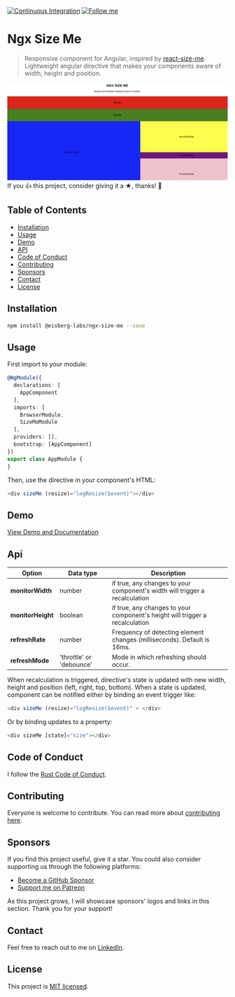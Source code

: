 [![Continuous Integration](https://github.com/eisberg-labs/ngx-size-me/actions/workflows/ci.yml/badge.svg)](https://github.com/eisberg-labs/ngx-size-me/actions/workflows/ci.yml)
[![Follow me](https://img.shields.io/badge/LinkedIn-0077B5?style=for-the-badge&logo=linkedin&logoColor=white)](https://www.linkedin.com/in/anamarjanica/)
# Ngx Size Me

> Responsive component for Angular, inspired by [react-size-me](https://github.com/ctrlplusb/react-size-me). Lightweight
> angular directive that makes your components aware of width, height and position.

![Example](docs/thumbnail.png)
If you 👍 this project, consider giving it a ★, thanks! 🙌

## Table of Contents

- [Installation](#installation)
- [Usage](#usage)
- [Demo](#demo)
- [API](#api)
- [Code of Conduct](#code-of-conduct)
- [Contributing](#contributing)
- [Sponsors](#sponsors)
- [Contact](#contact)
- [License](#license)


## Installation

```bash
npm install @eisberg-labs/ngx-size-me --save
```

## Usage

First import to your module:

```typescript
@NgModule({
  declarations: [
    AppComponent
  ],
  imports: [
    BrowserModule,
    SizeMeModule
  ],
  providers: [],
  bootstrap: [AppComponent]
})
export class AppModule {
}

```

Then, use the directive in your component's HTML:

```typescript
<div sizeMe (resize)="logResize($event)"></div>
```

## Demo

[View Demo and Documentation](https://ngx-size-me.amarjanica.com)

## Api

|Option | Data type | Description|
|-------|-----------|------------|
|**monitorWidth** | number | if true, any changes to your component's width will trigger a recalculation|
|**monitorHeight** | boolean | if true, any changes to your component's height will trigger a recalculation|
|**refreshRate** | number | Frequency of detecting element changes (milliseconds). Default is 16ms.|
|**refreshMode** | 'throttle' or 'debounce' | Mode in which refreshing should occur.|

When recalculation is triggered, directive's state is updated with new width, height and position (left, right, top,
bottom).
When a state is updated, component can be notified either by binding an event trigger like:

```typescript
<div sizeMe (resize)="logResize($event)" > </div>

```

Or by binding updates to a property:

```typescript
<div sizeMe [state]="size"></div>
```

## Code of Conduct

I follow the [Rust Code of Conduct](http://www.rust-lang.org/conduct.html).

## Contributing

Everyone is welcome to contribute. You can read more about [contributing here](./CONTRIBUTING.md).

## Sponsors

If you find this project useful, give it a star. You could also consider supporting us through the following platforms:
- [Become a GitHub Sponsor](https://github.com/sponsors/amarjanica)
- [Support me on Patreon](https://www.patreon.com/amarjanica)

As this project grows, I will showcase sponsors' logos and links in this section. Thank you for your support!

## Contact

Feel free to reach out to me on [LinkedIn](https://www.linkedin.com/in/anamarjanica/).

## License

This project is [MIT licensed](./LICENSE).


